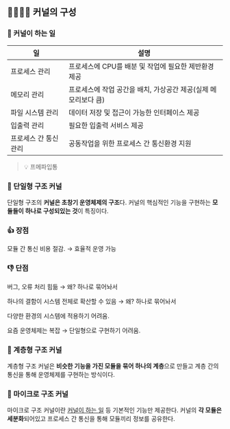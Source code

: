 ## 👨‍👩‍👦‍👦 커널의 구성

### 📑 커널이 하는 일

| 일                    | 설명                                                           |
| --------------------- | -------------------------------------------------------------- |
| 프로세스 관리         | 프로세스에 CPU를 배분 및 작업에 필요한 제반환경 제공           |
| 메모리 관리           | 프로세스에 작업 공간을 배치, 가상공간 제공(실제 메모리보다 큼) |
| 파일 시스템 관리      | 데이터 저장 및 접근이 가능한 인터페이스 제공                   |
| 입출력 관리           | 필요한 입출력 서비스 제공                                      |
| 프로세스 간 통신 관리 | 공동작업을 위한 프로세스 간 통신환경 지원                      |

> 💡 프메파입통

### 🥫 단일형 구조 커널

단일형 구조의 **커널은 초창기 운영체제의 구조**다. 커널의 핵심적인 기능을 구현하는 **모듈들이 하나로 구성되있는 것**이 특징이다.

### 👍 장점

모듈 간 통신 비용 절감. → 효율적 운영 가능

### 👎 단점

버그, 오류 처리 힘듦 → 왜? 하나로 묶어놔서

하나의 결함이 시스템 전체로 확산할 수 있음 → 왜? 하나로 묶어놔서

다양한 환경의 시스템에 적용하기 어려움.

요즘 운영체제는 복잡 → 단일형으로 구현하기 어려움.

### 🏢 계층형 구조 커널

계층형 구조 커널은 **비슷한 기능을 가진 모듈을 묶어 하나의 계층**으로 만들고 계층 간의 통신을 통해 운영체제를 구현하는 방식이다.

### 💽 마이크로 구조 커널

마이크로 구조 커널이란 [커널이 하는 일](https://www.notion.so/ec14384034b74c09b91e71c39252e911?pvs=21) 등 기본적인 기능만 제공한다. 커널의 **각 모듈은 세분화**되어있고 프로세스 간 통신을 통해 모듈끼리 정보를 공유한다.
